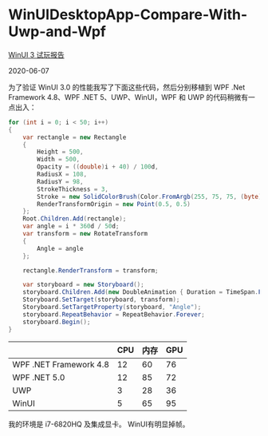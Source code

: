 # WinUIDesktopApp-Compare-With-Uwp-and-Wpf

[WinUI 3 试玩报告](https://www.cnblogs.com/dino623/p/Get-started-with-WinUI-3-for-desktop-apps.html)

2020-06-07

为了验证 WinUI 3.0 的性能我写了下面这些代码，然后分别移植到 WPF .Net Framework
 4.8、WPF .NET 5、UWP、WinUI，WPF 和 UWP 的代码稍微有一点出入：

``` cs
for (int i = 0; i < 50; i++)
{
    var rectangle = new Rectangle
    {
        Height = 500,
        Width = 500,
        Opacity = ((double)i + 40) / 100d,
        RadiusX = 108,
        RadiusY = 98,
        StrokeThickness = 3,
        Stroke = new SolidColorBrush(Color.FromArgb(255, 75, 75, (byte)(i * 250d / 50d))),
        RenderTransformOrigin = new Point(0.5, 0.5)
    };
    Root.Children.Add(rectangle);
    var angle = i * 360d / 50d;
    var transform = new RotateTransform
    {
        Angle = angle
    };

    rectangle.RenderTransform = transform;

    var storyboard = new Storyboard();
    storyboard.Children.Add(new DoubleAnimation { Duration = TimeSpan.FromSeconds(1), From = angle, To = angle + 360 });
    Storyboard.SetTarget(storyboard, transform);
    Storyboard.SetTargetProperty(storyboard, "Angle");
    storyboard.RepeatBehavior = RepeatBehavior.Forever;
    storyboard.Begin();
}
```

|      |  CPU    | 内存     | GPU |
| ---- | ---- | ---- | ----|
|  WPF .NET Framework 4.8    |   12   |   60	   | 76 |
| WPF .NET 5.0 |12 |85	| 72 |
| UWP |	3	| 28	| 36 |
| WinUI |	5	| 65 |	95 |


我的环境是 i7-6820HQ 及集成显卡。
WinUI有明显掉帧。
